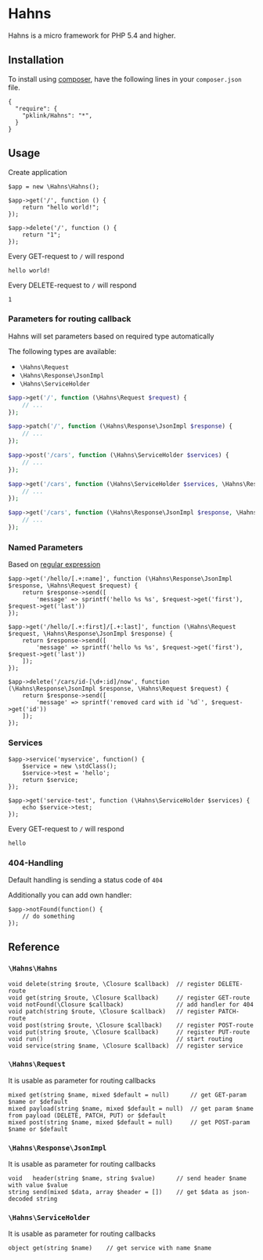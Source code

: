 # Hahns

Hahns is a micro framework for PHP 5.4 and higher.

## Installation

To install using [composer][1], have the following lines in your `composer.json` file.

```
{
  "require": {
    "pklink/Hahns": "*",
  }
}
```

## Usage

Create application

```
$app = new \Hahns\Hahns();
```


```
$app->get('/', function () {
    return "hello world!";
});

$app->delete('/', function () {
    return "1";
});
```

Every GET-request to `/` will respond

```
hello world!
```

Every DELETE-request to `/` will respond

```
1
```

### Parameters for routing callback

Hahns will set parameters based on required type automatically

The following types are available:

* `\Hahns\Request`
* `\Hahns\Response\JsonImpl`
* `\Hahns\ServiceHolder`

```php
$app->get('/', function (\Hahns\Request $request) {
    // ...
});

$app->patch('/', function (\Hahns\Response\JsonImpl $response) {
    // ...
});

$app->post('/cars', function (\Hahns\ServiceHolder $services) {
    // ...
});

$app->get('/cars', function (\Hahns\ServiceHolder $services, \Hahns\Response\JsonImpl $response, \Hahns\Request $request) {
    // ...
});

$app->get('/cars', function (\Hahns\Response\JsonImpl $response, \Hahns\ServiceHolder $services) {
    // ...
});
```


### Named Parameters

Based on [regular expression][2]

```
$app->get('/hello/[.+:name]', function (\Hahns\Response\JsonImpl $response, \Hahns\Request $request) {
	return $response->send([
		'message' => sprintf('hello %s %s', $request->get('first'), $request->get('last'))
});

$app->get('/hello/[.+:first]/[.+:last]', function (\Hahns\Request $request, \Hahns\Response\JsonImpl $response) {
	return $response->send([
		'message' => sprintf('hello %s %s', $request->get('first'), $request->get('last'))
	]);
});

$app->delete('/cars/id-[\d+:id]/now', function (\Hahns\Response\JsonImpl $response, \Hahns\Request $request) {
    return $response->send([
        'message' => sprintf('removed card with id `%d`', $request->get('id'))
    ]);
});
```

### Services

```
$app->service('myservice', function() {
	$service = new \stdClass();
	$service->test = 'hello';
	return $service;
});

$app->get('service-test', function (\Hahns\ServiceHolder $services) {
	echo $service->test;
});
```

Every GET-request to `/` will respond

```
hello
```

### 404-Handling

Default handling is sending a status code of `404`

Additionally you can add own handler:

```
$app->notFound(function() {
	// do something
});
```

## Reference

### `\Hahns\Hahns`

```
void delete(string $route, \Closure $callback)	// register DELETE-route
void get(string $route, \Closure $callback)		// register GET-route
void notFound(\Closure $callback)				// add handler for 404
void patch(string $route, \Closure $callback)	// register PATCH-route
void post(string $route, \Closure $callback)	// register POST-route
void put(string $route, \Closure $callback)		// register PUT-route
void run()										// start routing
void service(string $name, \Closure $callback)	// register service
```

### `\Hahns\Request`

It is usable as parameter for routing callbacks

```
mixed get(string $name, mixed $default = null)		// get GET-param $name or $default
mixed payload(string $name, mixed $default = null)	// get param $name from payload (DELETE, PATCH, PUT) or $default
mixed post(string $name, mixed $default = null)		// get POST-param $name or $default
```

### `\Hahns\Response\JsonImpl`

It is usable as parameter for routing callbacks

```
void   header(string $name, string $value)		// send header $name with value $value
string send(mixed $data, array $header = [])	// get $data as json-decoded string
```


### `\Hahns\ServiceHolder`

It is usable as parameter for routing callbacks

```
object get(string $name)	// get service with name $name
```

[1]: http://getcomposer.org/
[2]: http://en.wikipedia.org/wiki/Regular_expression